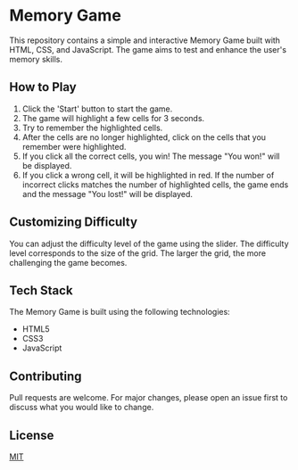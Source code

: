 Memory Game
===========

This repository contains a simple and interactive Memory Game built with HTML, CSS, and JavaScript. The game aims to test and enhance the user's memory skills.

How to Play
-----------

1.  Click the 'Start' button to start the game.
2.  The game will highlight a few cells for 3 seconds.
3.  Try to remember the highlighted cells.
4.  After the cells are no longer highlighted, click on the cells that you remember were highlighted.
5.  If you click all the correct cells, you win! The message "You won!" will be displayed.
6.  If you click a wrong cell, it will be highlighted in red. If the number of incorrect clicks matches the number of highlighted cells, the game ends and the message "You lost!" will be displayed.

Customizing Difficulty
----------------------

You can adjust the difficulty level of the game using the slider. The difficulty level corresponds to the size of the grid. The larger the grid, the more challenging the game becomes.

Tech Stack
----------

The Memory Game is built using the following technologies:

-   HTML5
-   CSS3
-   JavaScript

Contributing
------------

Pull requests are welcome. For major changes, please open an issue first to discuss what you would like to change.

License
-------

[MIT](https://choosealicense.com/licenses/mit/)
